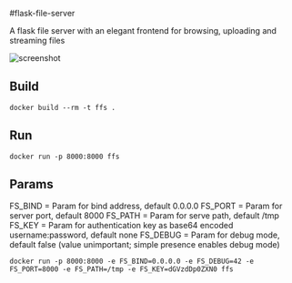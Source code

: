 #flask-file-server

A flask file server with an elegant frontend for browsing, uploading and streaming files

![screenshot](https://raw.githubusercontent.com/Wildog/flask-file-server/master/screenshot.jpg)

## Build
```docker build --rm -t ffs .```

## Run
```docker run -p 8000:8000 ffs```

## Params
FS_BIND = Param for bind address, default 0.0.0.0
FS_PORT = Param for server port, default 8000
FS_PATH = Param for serve path, default /tmp
FS_KEY = Param for authentication key as base64 encoded username:password, default none
FS_DEBUG = Param for debug mode, default false (value unimportant; simple presence enables debug mode)

```docker run -p 8000:8000 -e FS_BIND=0.0.0.0 -e FS_DEBUG=42 -e FS_PORT=8000 -e FS_PATH=/tmp -e FS_KEY=dGVzdDp0ZXN0 ffs```
